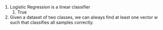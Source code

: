 1. Logistic Regression is a linear classifier
    1. True
2. Given a dataset of two classes, we can always find at least one vector w such that 
 classifies all samples correctly.  